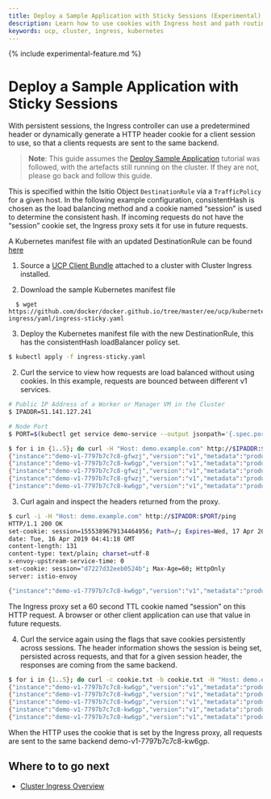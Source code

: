 ```yaml
---
title: Deploy a Sample Application with Sticky Sessions (Experimental)
description: Learn how to use cookies with Ingress host and path routing.
keywords: ucp, cluster, ingress, kubernetes
---
```


{% include experimental-feature.md %}

# Deploy a Sample Application with Sticky Sessions

With persistent sessions, the Ingress controller can use a predetermined header
or dynamically generate a HTTP header cookie for a client session to use, so
that a clients requests are sent to the same backend.

> **Note**: This guide assumes the [Deploy Sample Application](./ingress/)
> tutorial was followed, with the artefacts still running on the cluster. If
> they are not, please go back and follow this guide.

This is specified within the Isitio Object `DestinationRule` via a
`TrafficPolicy` for a given host. In the following example configuration,
consistentHash is chosen as the load balancing method and a cookie named
“session” is used to determine the consistent hash. If incoming requests do not
have the “session” cookie set, the Ingress proxy sets it for use in future
requests.

A Kubernetes manifest file with an updated DestinationRule can be found [here](./yaml/ingress-sticky.yaml)

  1) Source a [UCP Client Bundle](/ee/ucp/user-access/cli/) attached to a
     cluster with Cluster Ingress installed. 

  2) Download the sample Kubernetes manifest file

  ```
    $ wget https://github.com/docker/docker.github.io/tree/master/ee/ucp/kubernetes/cluster-ingress/yaml/ingress-sticky.yaml
  ```

  3) Deploy the Kubernetes manifest file with the new DestinationRule, this has
     the consistentHash loadBalancer policy set. 

  ```bash
  $ kubectl apply -f ingress-sticky.yaml
  ```

  2) Curl the service to view how requests are load balanced without using
     cookies. In this example, requests are bounced between different v1
     services.

  ```bash
  # Public IP Address of a Worker or Manager VM in the Cluster
  $ IPADDR=51.141.127.241

  # Node Port
  $ PORT=$(kubectl get service demo-service --output jsonpath='{.spec.ports[?(@.name=="http")].nodePort}')

  $ for i in {1..5}; do curl -H "Host: demo.example.com" http://$IPADDR:$PORT/ping; done
  {"instance":"demo-v1-7797b7c7c8-gfwzj","version":"v1","metadata":"production","request_id":"b40a0294-2629-413b-b876-76b59d72189b"}
  {"instance":"demo-v1-7797b7c7c8-kw6gp","version":"v1","metadata":"production","request_id":"721fe4ba-a785-484a-bba0-627ee6e47188"}
  {"instance":"demo-v1-7797b7c7c8-gfwzj","version":"v1","metadata":"production","request_id":"77ed801b-81aa-4c02-8cc9-7e3bd3244807"}
  {"instance":"demo-v1-7797b7c7c8-gfwzj","version":"v1","metadata":"production","request_id":"36d8aaed-fcdf-4489-a85e-76ea96949d6c"}
  {"instance":"demo-v1-7797b7c7c8-kw6gp","version":"v1","metadata":"production","request_id":"4693b6ad-286b-4470-9eea-c8656f6801ae"}
  ```

  3) Curl again and inspect the headers returned from the proxy.

  ```bash
  $ curl -i -H "Host: demo.example.com" http://$IPADDR:$PORT/ping
  HTTP/1.1 200 OK
  set-cookie: session=1555389679134464956; Path=/; Expires=Wed, 17 Apr 2019 04:41:19 GMT; Max-Age=86400
  date: Tue, 16 Apr 2019 04:41:18 GMT
  content-length: 131
  content-type: text/plain; charset=utf-8
  x-envoy-upstream-service-time: 0
  set-cookie: session="d7227d32eeb0524b"; Max-Age=60; HttpOnly
  server: istio-envoy

  {"instance":"demo-v1-7797b7c7c8-kw6gp","version":"v1","metadata":"production","request_id":"011d5fdf-2285-4ce7-8644-c2df6481c584"}
  ```

  The Ingress proxy set a 60 second TTL cookie named “session” on this HTTP
  request. A browser or other client application can use that value in future
  requests.

  4) Curl the service again using the flags that save cookies persistently
     across sessions. The header information shows the session is being set,
     persisted across requests, and that for a given session header, the
     responses are coming from the same backend.

  ```bash
  $ for i in {1..5}; do curl -c cookie.txt -b cookie.txt -H "Host: demo.example.com" http://$IPADDR:$PORT/ping; done
  {"instance":"demo-v1-7797b7c7c8-kw6gp","version":"v1","metadata":"production","request_id":"72b35296-d6bd-462a-9e62-0bd0249923d7"}
  {"instance":"demo-v1-7797b7c7c8-kw6gp","version":"v1","metadata":"production","request_id":"c8872f6c-f77c-4411-aed2-d7aa6d1d92e9"}
  {"instance":"demo-v1-7797b7c7c8-kw6gp","version":"v1","metadata":"production","request_id":"0e7b8725-c550-4923-acea-db94df1eb0e4"}
  {"instance":"demo-v1-7797b7c7c8-kw6gp","version":"v1","metadata":"production","request_id":"9996fe77-8260-4225-89df-0eaf7581e961"}
  {"instance":"demo-v1-7797b7c7c8-kw6gp","version":"v1","metadata":"production","request_id":"d35c380e-31d6-44ce-a5d0-f9f6179715ab"}
  ```

  When the HTTP uses the cookie that is set by the Ingress proxy, all requests
  are sent to the same backend demo-v1-7797b7c7c8-kw6gp.

## Where to to go next

- [Cluster Ingress Overview](./)
